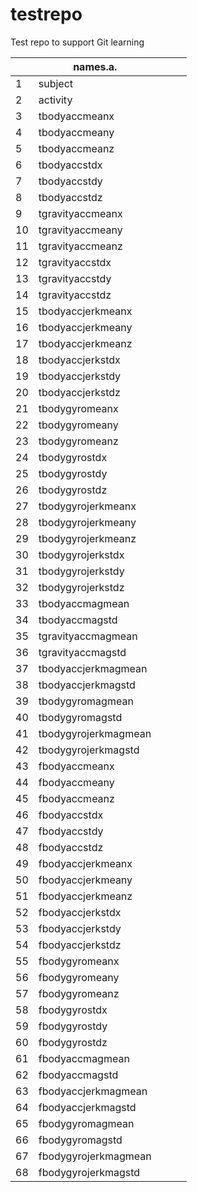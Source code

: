 testrepo
========

Test repo to support Git learning

|    | names.a.             |   |   |   |
|----|----------------------|---|---|---|
| 1  | subject              |   |   |   |
| 2  | activity             |   |   |   |
| 3  | tbodyaccmeanx        |   |   |   |
| 4  | tbodyaccmeany        |   |   |   |
| 5  | tbodyaccmeanz        |   |   |   |
| 6  | tbodyaccstdx         |   |   |   |
| 7  | tbodyaccstdy         |   |   |   |
| 8  | tbodyaccstdz         |   |   |   |
| 9  | tgravityaccmeanx     |   |   |   |
| 10 | tgravityaccmeany     |   |   |   |
| 11 | tgravityaccmeanz     |   |   |   |
| 12 | tgravityaccstdx      |   |   |   |
| 13 | tgravityaccstdy      |   |   |   |
| 14 | tgravityaccstdz      |   |   |   |
| 15 | tbodyaccjerkmeanx    |   |   |   |
| 16 | tbodyaccjerkmeany    |   |   |   |
| 17 | tbodyaccjerkmeanz    |   |   |   |
| 18 | tbodyaccjerkstdx     |   |   |   |
| 19 | tbodyaccjerkstdy     |   |   |   |
| 20 | tbodyaccjerkstdz     |   |   |   |
| 21 | tbodygyromeanx       |   |   |   |
| 22 | tbodygyromeany       |   |   |   |
| 23 | tbodygyromeanz       |   |   |   |
| 24 | tbodygyrostdx        |   |   |   |
| 25 | tbodygyrostdy        |   |   |   |
| 26 | tbodygyrostdz        |   |   |   |
| 27 | tbodygyrojerkmeanx   |   |   |   |
| 28 | tbodygyrojerkmeany   |   |   |   |
| 29 | tbodygyrojerkmeanz   |   |   |   |
| 30 | tbodygyrojerkstdx    |   |   |   |
| 31 | tbodygyrojerkstdy    |   |   |   |
| 32 | tbodygyrojerkstdz    |   |   |   |
| 33 | tbodyaccmagmean      |   |   |   |
| 34 | tbodyaccmagstd       |   |   |   |
| 35 | tgravityaccmagmean   |   |   |   |
| 36 | tgravityaccmagstd    |   |   |   |
| 37 | tbodyaccjerkmagmean  |   |   |   |
| 38 | tbodyaccjerkmagstd   |   |   |   |
| 39 | tbodygyromagmean     |   |   |   |
| 40 | tbodygyromagstd      |   |   |   |
| 41 | tbodygyrojerkmagmean |   |   |   |
| 42 | tbodygyrojerkmagstd  |   |   |   |
| 43 | fbodyaccmeanx        |   |   |   |
| 44 | fbodyaccmeany        |   |   |   |
| 45 | fbodyaccmeanz        |   |   |   |
| 46 | fbodyaccstdx         |   |   |   |
| 47 | fbodyaccstdy         |   |   |   |
| 48 | fbodyaccstdz         |   |   |   |
| 49 | fbodyaccjerkmeanx    |   |   |   |
| 50 | fbodyaccjerkmeany    |   |   |   |
| 51 | fbodyaccjerkmeanz    |   |   |   |
| 52 | fbodyaccjerkstdx     |   |   |   |
| 53 | fbodyaccjerkstdy     |   |   |   |
| 54 | fbodyaccjerkstdz     |   |   |   |
| 55 | fbodygyromeanx       |   |   |   |
| 56 | fbodygyromeany       |   |   |   |
| 57 | fbodygyromeanz       |   |   |   |
| 58 | fbodygyrostdx        |   |   |   |
| 59 | fbodygyrostdy        |   |   |   |
| 60 | fbodygyrostdz        |   |   |   |
| 61 | fbodyaccmagmean      |   |   |   |
| 62 | fbodyaccmagstd       |   |   |   |
| 63 | fbodyaccjerkmagmean  |   |   |   |
| 64 | fbodyaccjerkmagstd   |   |   |   |
| 65 | fbodygyromagmean     |   |   |   |
| 66 | fbodygyromagstd      |   |   |   |
| 67 | fbodygyrojerkmagmean |   |   |   |
| 68 | fbodygyrojerkmagstd  |   |   |   |
